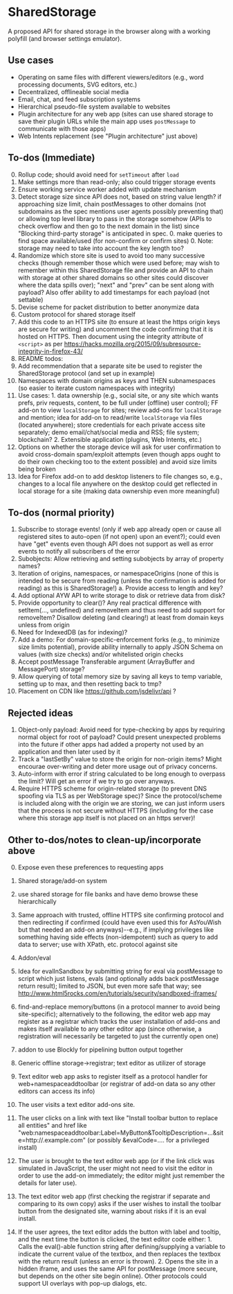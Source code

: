 # SharedStorage

A proposed API for shared storage in the browser along with a working
polyfill (and browser settings emulator).

## Use cases

- Operating on same files with different viewers/editors (e.g., word
  processing documents, SVG editors, etc.)
- Decentralized, offlineable social media
- Email, chat, and feed subscription systems
- Hierarchical pseudo-file system available to websites
- Plugin architecture for any web app (sites can use shared storage to save their
    plugin URLs while the main app uses `postMessage` to communicate with
    those apps)
- Web Intents replacement (see "Plugin architecture" just above)

## To-dos (Immediate)

0. Rollup code; should avoid need for `setTimeout` after `load`
0. Make settings more than read-only; also could trigger storage events
0. Ensure working service worker added with update mechanism
  0. Detect storage size since API does not, based on string value length? if
    approaching size limit, chain postMessages to other domains (not
    subdomains as the spec mentions user agents possibly preventing
    that) or allowing top level library to pass in the storage somehow
    (APIs to check overflow and then go to the next domain in the list)
    since "Blocking third-party storage" is anticipated in spec.
    0. make queries to find space available/used (for non-confirm or confirm sites)
    0. Note: storage may need to take into account the key length too?
  0. Randomize which store site is used to avoid too many successive checks
    (though remember those which were used before; may wish to remember
    within this SharedStorage file and provide an API to chain with
    storage at other shared domains so other sites could discover where
    the data spills over); "next" and "prev" can be sent along with payload?
    Also offer ability to add timestamps for each payload (not settable)
  0. Devise scheme for packet distribution to better anonymize data
0. Custom protocol for shared storage itself
0. Add this code to an HTTPS site (to ensure at least the https origin keys
  are secure for writing) and uncomment the code confirming that it is
  hosted on HTTPS. Then document using the integrity attribute of
  `<script>` as per https://hacks.mozilla.org/2015/09/subresource-integrity-in-firefox-43/
0. README todos:
  0. Add recommendation that a separate site be used to register the
    SharedStorage protocol (and set up in example)
  0. Namespaces with domain origins as keys and THEN subnamespaces
    (so easier to iterate custom namespaces with integrity)
  0. Use cases:
    1. data ownership (e.g., social site, or any site which wants
      prefs, priv requests, content, to be full under (offline)
      user control); FF add-on to view `localStorage` for sites;
      review add-ons for `localStorage` and mention; idea for
      add-on to read/write `localStorage` via files (located anywhere);
      store credentials for each private access site separately;
      demo email/chat/social media and RSS; file system; blockchain?
    2. Extensible application (plugins, Web Intents, etc.)
  0. Options on whether the storage device will ask for user
    confirmation to avoid cross-domain spam/exploit attempts
    (even though apps ought to do their own checking too to
    the extent possible) and avoid size limits being broken
  0. Idea for Firefox add-on to add desktop listeners to file
    changes so, e.g., changes to a local file anywhere on the
    desktop could get reflected in local storage for a site
    (making data ownership even more meaningful)

## To-dos (normal priority)

1. Subscribe to storage events! (only if web app already open or cause
  all registered sites to auto-open (if not open) upon an event?);
  could even have "get" events even though API does not support as
  well as error events to notify all subscribers of the error
2. Subobjects: Allow retrieving and setting subobjects by array of
  property names?
3. Iteration of origins, namespaces, or namespaceOrigins (none of
  this is intended to be secure from reading (unless the confirmation
  is added for reading) as this is SharedStorage!)
  a. Provide access to length and key?
4. Add optional AYW API to write storage to disk or retrieve data from disk?
5. Provide opportunity to clear()? Any real practical difference with
  setItem(..., undefined) and removeItem and thus need to add support
  for removeItem? Disallow deleting (and clearing!) at least from
  domain keys unless from origin
6. Need for IndexedDB (as for indexing)?
7. Add a demo: For domain-specific-enforcement forks (e.g., to minimize
  size limits potential), provide ability internally to apply JSON
  Schema on values (with size checks) and/or whitelisted origin checks
8. Accept postMessage Transferable argument (ArrayBuffer and
  MessagePort) storage?
9. Allow querying of total memory size by saving all keys to temp
  variable, setting up to max, and then resetting back to tmp?
10. Placement on CDN like https://github.com/jsdelivr/api ?

## Rejected ideas

1. Object-only payload: Avoid need for type-checking by apps by
  requiring normal object for root of payload? Could present
  unexpected problems into the future if other apps had added a
  property not used by an application and then later used by it
2. Track a "lastSetBy" value to store the origin for non-origin
  items? Might encourae over-writing and deter more usage out of
  privacy concerns.
3. Auto-inform with error if string calculated to be long enough
  to overpass the limit? Will get an error if we try to go over anyways.
4. Require HTTPS scheme for origin-related storage (to prevent DNS
  spoofing via TLS as per WebStorage spec)? Since the protocol/scheme
  is included along with the origin we are storing, we can just inform
  users that the process is not secure without HTTPS (including for the
  case where this storage app itself is not placed on an https server)!

## Other to-dos/notes to clean-up/incorporate above

0. Expose even these preferences to requesting apps

0. Shared storage/add-on system
  0. use shared storage for file banks and have demo browse these
    hierarchically
  0. Same approach with trusted, offline HTTPS site confirming protocol and
    then redirecting if confirmed (could have even used this for AsYouWish
    but that needed an add-on anyways)--e.g., if implying privileges like
    something having side effects (non-idempotent) such as query to add
    data to server; use with XPath, etc. protocol against site
0. Addon/eval
  0. Idea for evalInSandbox by submitting string for eval via postMessage
    to script which just listens, evals (and optionally adds back
    postMessage return result); limited to JSON, but even more safe
    that way; see http://www.html5rocks.com/en/tutorials/security/sandboxed-iframes/
  0. find-and-replace memory/buttons (in a protocol manner to avoid being
    site-specific); alternatively to the following, the editor web app
    may register as a registrar which tracks the user installation of
    add-ons and makes itself available to any other editor app (since
    otherwise, a registration will necessarily be targeted to just the
    currently open one)
  0. addon to use Blockly for pipelining button output together
  0. Generic offline storage->registrar;  text editor as utilizer of storage
  1. Text editor web app asks to register itself as a protocol handler for
    web+namespaceaddtoolbar (or registrar of add-on data so any other
    editors can access its info)
  2. The user visits a text editor add-ons site.
  3. The user clicks on a link with text like "Install toolbar button to
    replace all entities" and href like
    "web:namespaceaddtoolbar:Label=MyButton&TooltipDescription=...&site=http://.example.com"
    (or possibly &evalCode=.... for a privileged install)
  4. The user is brought to the text editor web app (or if the link click
    was simulated in JavaScript, the user might not need to visit the
    editor in order to use the add-on immediately; the editor might
    just remember the details for later use).
  5. The text editor web app (first checking the registrar if separate and
    comparing to its own copy) asks if the user wishes to install the
    toolbar button from the designated site, warning about risks if it
    is an eval install.
   6. If the user agrees, the text editor adds the button with label and
    tooltip, and the next time the button is clicked, the text editor
    code either:
    1. Calls the eval()-able function string after defining/supplying a
      variable to indicate the current value of the textbox, and then
      replaces the textbox with the return result (unless an error is thrown).
    2. Opens the site in a hidden iframe, and uses the same API for
      postMessage (more secure, but depends on the other site begin online).
      Other protocols could support UI overlays with pop-up dialogs, etc.
